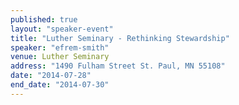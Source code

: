 ```yaml
---
published: true
layout: "speaker-event"
title: "Luther Seminary - Rethinking Stewardship"
speaker: "efrem-smith"
venue: Luther Seminary
address: "1490 Fulham Street St. Paul, MN 55108"
date: "2014-07-28"
end_date: "2014-07-30"
---
```



